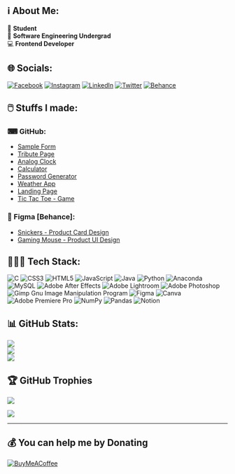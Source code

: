 ## ℹ️ About Me:
👔 <b>Student</b><br>🌱 <b>Software Engineering Undergrad</b><br>💻 <b>Frontend Developer</b><br>



## 🌐 Socials:
[![Facebook](https://img.shields.io/badge/Facebook-%231877F2.svg?logo=Facebook&logoColor=white)](https://facebook.com/therandomuser03) [![Instagram](https://img.shields.io/badge/Instagram-%23E4405F.svg?logo=Instagram&logoColor=white)](https://instagram.com/therandomuser_03) [![LinkedIn](https://img.shields.io/badge/LinkedIn-%230077B5.svg?logo=linkedin&logoColor=white)](https://linkedin.com/in/therandomuser03) [![Twitter](https://img.shields.io/badge/Twitter-%231DA1F2.svg?logo=Twitter&logoColor=white)](https://twitter.com/TheRandomUser03) [![Behance](https://img.shields.io/badge/Behance-1769ff?logo=behance&logoColor=white)](https://behance.net/TheRandomUser03)


## 🖱️ Stuffs I made:

### ⌨ GitHub:

- [Sample Form](https://github.com/therandomuser03/html-demo)
- [Tribute Page](https://github.com/therandomuser03/html-demo2)
- [Analog Clock](https://github.com/therandomuser03/analog-clock)
- [Calculator](https://github.com/therandomuser03/calculator)
- [Password Generator](https://github.com/therandomuser03/password-generator)
- [Weather App](https://github.com/therandomuser03/weather-app)
- [Landing Page](https://github.com/therandomuser03/landing-page)
- [Tic Tac Toe - Game](https://github.com/therandomuser03/tic-tac-toe)

### 🎨 Figma [Behance]:

- [Snickers - Product Card Design](https://www.behance.net/gallery/165609929/SNICKERS-Product-Card-Design)
- [Gaming Mouse - Product UI Design](https://www.behance.net/gallery/165688605/ANT-ESPORTS-GM40-Mouse-Product-UI-Design)



## 👨🏻‍💻 Tech Stack:
![C](https://img.shields.io/badge/c-%2300599C.svg?style=flat&logo=c&logoColor=white) ![CSS3](https://img.shields.io/badge/css3-%231572B6.svg?style=flat&logo=css3&logoColor=white) ![HTML5](https://img.shields.io/badge/html5-%23E34F26.svg?style=flat&logo=html5&logoColor=white) ![JavaScript](https://img.shields.io/badge/javascript-%23323330.svg?style=flat&logo=javascript&logoColor=%23F7DF1E) ![Java](https://img.shields.io/badge/java-%23ED8B00.svg?style=flat&logo=java&logoColor=white) ![Python](https://img.shields.io/badge/python-3670A0?style=flat&logo=python&logoColor=ffdd54) ![Anaconda](https://img.shields.io/badge/Anaconda-%2344A833.svg?style=flat&logo=anaconda&logoColor=white) ![MySQL](https://img.shields.io/badge/mysql-%2300f.svg?style=flat&logo=mysql&logoColor=white) ![Adobe After Effects](https://img.shields.io/badge/Adobe%20After%20Effects-9999FF.svg?style=flat&logo=Adobe%20After%20Effects&logoColor=white) ![Adobe Lightroom](https://img.shields.io/badge/Adobe%20Lightroom-31A8FF.svg?style=flat&logo=Adobe%20Lightroom&logoColor=white) ![Adobe Photoshop](https://img.shields.io/badge/adobephotoshop-%2331A8FF.svg?style=flat&logo=adobephotoshop&logoColor=white) ![Gimp Gnu Image Manipulation Program](https://img.shields.io/badge/Gimp-657D8B?style=flat&logo=gimp&logoColor=FFFFFF) 	![Figma](https://img.shields.io/badge/figma-%23F24E1E.svg?style=flat&logo=figma&logoColor=white) ![Canva](https://img.shields.io/badge/Canva-%2300C4CC.svg?style=flat&logo=Canva&logoColor=white) ![Adobe Premiere Pro](https://img.shields.io/badge/Adobe%20Premiere%20Pro-9999FF.svg?style=flat&logo=Adobe%20Premiere%20Pro&logoColor=white) ![NumPy](https://img.shields.io/badge/numpy-%23013243.svg?style=flat&logo=numpy&logoColor=white) ![Pandas](https://img.shields.io/badge/pandas-%23150458.svg?style=flat&logo=pandas&logoColor=white) ![Notion](https://img.shields.io/badge/Notion-%23000000.svg?style=flat&logo=notion&logoColor=white)



## 📊 GitHub Stats:

![](https://github-readme-stats.vercel.app/api?username=therandomuser03&show_icons=true&theme=github_dark&hide_border=true&include_all_commits=true&count_private=false)<br/>
![](https://github-readme-streak-stats.herokuapp.com/?user=therandomuser03&theme=github_dark&hide_border=true)<br/>
![](https://github-readme-stats.vercel.app/api/top-langs/?username=therandomuser03&theme=github_dark&hide_border=true&include_all_commits=true&count_private=true)



## 🏆 GitHub Trophies
![](https://github-profile-trophy.vercel.app/?username=therandomuser03&theme=github_dark&no-frame=true&no-bg=true&margin-w=4)


[![](https://visitcount.itsvg.in/api?id=therandomuser03&icon=1&color=12)](https://visitcount.itsvg.in)

---


  ## 💰 You can help me by Donating
  [![BuyMeACoffee](https://img.shields.io/badge/Buy%20Me%20a%20Coffee-ffdd00?style=flat&logo=buy-me-a-coffee&logoColor=black)](https://buymeacoffee.com/therandomuser03)

